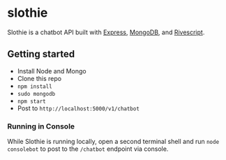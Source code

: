 # slothie

Slothie is a chatbot API built with [Express](https://expressjs.com/), [MongoDB](https://www.mongodb.com/), and [Rivescript](https://www.rivescript.com/).

## Getting started

* Install Node and Mongo
* Clone this repo
* `npm install`
* `sudo mongodb`
* `npm start`
* Post to `http://localhost:5000/v1/chatbot`

### Running in Console

While Slothie is running locally, open a second terminal shell and run `node consolebot` to post to the `/chatbot` endpoint via console.
